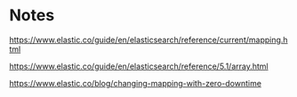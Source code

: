 # Notes

https://www.elastic.co/guide/en/elasticsearch/reference/current/mapping.html

https://www.elastic.co/guide/en/elasticsearch/reference/5.1/array.html

https://www.elastic.co/blog/changing-mapping-with-zero-downtime
